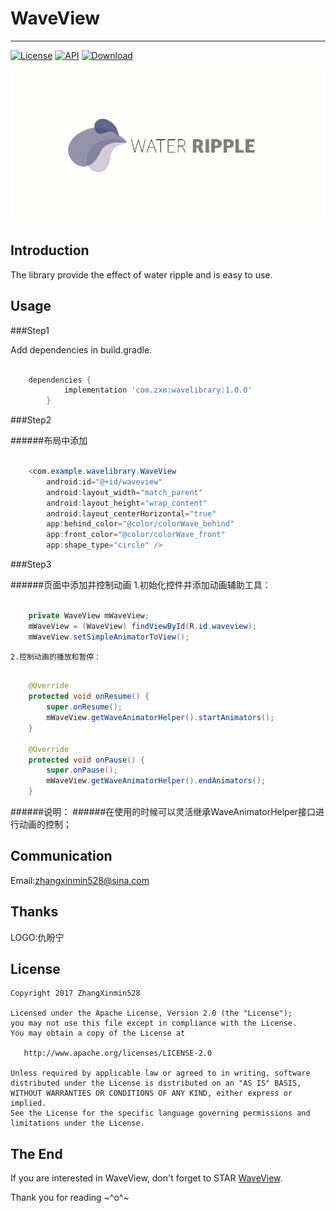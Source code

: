 # WaveView
------
[![License](https://img.shields.io/badge/License%20-Apache%202-337ab7.svg)](https://www.apache.org/licenses/LICENSE-2.0)
[![API](https://img.shields.io/badge/API-15%2B-brightgreen.svg?style=flat)](https://android-arsenal.com/api?level=15)
[ ![Download](https://api.bintray.com/packages/zhangxinmin528/wavelibrary/wavelibrary/images/download.svg) ](https://bintray.com/zhangxinmin528/wavelibrary/wavelibrary/_latestVersion)

<p align="center">
  <img alt="logo" src="https://github.com/ZhangXinmin528/WaveView-Simple/blob/master/example/src/main/assets/logo.png"/>
</p>

Introduction
------
The library provide the effect of water ripple and is easy to use.

Usage
------

###Step1

Add dependencies in build.gradle.


```groovy

	dependencies {
    		implementation 'com.zxm:wavelibrary:1.0.0'
    	}
```
###Step2

######布局中添加
```java

	<com.example.wavelibrary.WaveView
        android:id="@+id/waveview"
        android:layout_width="match_parent"
        android:layout_height="wrap_content"
        android:layout_centerHorizontal="true"
        app:behind_color="@color/colorWave_behind"
        app:front_color="@color/colorWave_front"
        app:shape_type="circle" />
```
###Step3

######页面中添加并控制动画
	1.初始化控件并添加动画辅助工具：
```java

	private WaveView mWaveView;
	mWaveView = (WaveView) findViewById(R.id.waveview);
    mWaveView.setSimpleAnimatorToView();
```
	2.控制动画的播放和暂停：
```java

	@Override
    protected void onResume() {
        super.onResume();
        mWaveView.getWaveAnimatorHelper().startAnimators();
    }

    @Override
    protected void onPause() {
        super.onPause();
        mWaveView.getWaveAnimatorHelper().endAnimators();
    }
```

######说明：
######在使用的时候可以灵活继承WaveAnimatorHelper接口进行动画的控制；


Communication
------
Email:zhangxinmin528@sina.com

Thanks
------
LOGO:仇盼宁

License
------

    Copyright 2017 ZhangXinmin528

    Licensed under the Apache License, Version 2.0 (the "License");
    you may not use this file except in compliance with the License.
    You may obtain a copy of the License at

       http://www.apache.org/licenses/LICENSE-2.0

    Unless required by applicable law or agreed to in writing, software
    distributed under the License is distributed on an "AS IS" BASIS,
    WITHOUT WARRANTIES OR CONDITIONS OF ANY KIND, either express or implied.
    See the License for the specific language governing permissions and
    limitations under the License.


The End
---
If you are interested in WaveView, don't forget to STAR [WaveView](https://github.com/ZhangXinmin528/WaveView-Simple/tree/master).  

Thank you for reading ~^o^~

